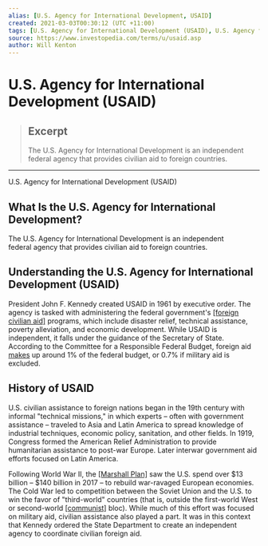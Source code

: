 ```yaml
---
alias: [U.S. Agency for International Development, USAID]
created: 2021-03-03T00:30:12 (UTC +11:00)
tags: [U.S. Agency for International Development (USAID), U.S. Agency for International Development (USAID)]
source: https://www.investopedia.com/terms/u/usaid.asp
author: Will Kenton
---
```


# U.S. Agency for International Development (USAID)

> ## Excerpt
> The U.S. Agency for International Development is an independent federal agency that provides civilian aid to foreign countries.

---

U.S. Agency for International Development (USAID)
## What Is the U.S. Agency for International Development?

The U.S. Agency for International Development is an independent federal agency that provides civilian aid to foreign countries.

## Understanding the U.S. Agency for International Development (USAID)

President John F. Kennedy created USAID in 1961 by executive order. The agency is tasked with administering the federal government's [[foreign civilian aid]](https://www.investopedia.com/terms/f/foreign-aid.asp) programs, which include disaster relief, technical assistance, poverty alleviation, and economic development. While USAID is independent, it falls under the guidance of the Secretary of State. According to the Committee for a Responsible Federal Budget, foreign aid [makes](http://www.crfb.org/blogs/we-can-solve-our-debt-situation-cutting-waste-fraud-abuse-earmarks-andor-foreign-aid/) up around 1% of the federal budget, or 0.7% if military aid is excluded.

## History of USAID

U.S. civilian assistance to foreign nations began in the 19th century with informal "technical missions," in which experts – often with government assistance – traveled to Asia and Latin America to spread knowledge of industrial techniques, economic policy, sanitation, and other fields. In 1919, Congress formed the American Relief Administration to provide humanitarian assistance to post-war Europe. Later interwar government aid efforts focused on Latin America.

Following World War II, the [[Marshall Plan]](https://www.investopedia.com/terms/m/marshall-plan.asp) saw the U.S. spend over $13 billion – $140 billion in 2017 – to rebuild war-ravaged European economies. The Cold War led to competition between the Soviet Union and the U.S. to win the favor of "third-world" countries (that is, outside the first-world West or second-world [[communist]](https://www.investopedia.com/terms/c/communism.asp) bloc). While much of this effort was focused on military aid, civilian assistance also played a part. It was in this context that Kennedy ordered the State Department to create an independent agency to coordinate civilian foreign aid.
